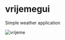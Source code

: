 # vrijemegui

Simple weather application

![vrijeme](https://user-images.githubusercontent.com/132295836/236950511-3e5458d0-0e86-45a7-8105-aff13112e625.png)
